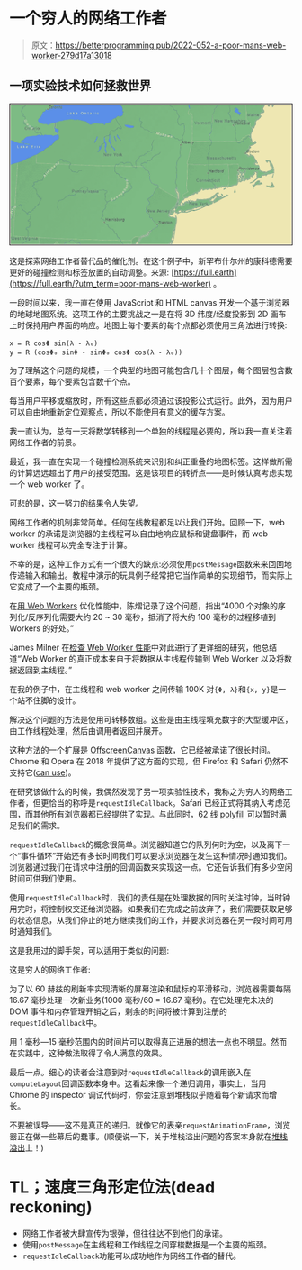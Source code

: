 # 一个穷人的网络工作者

> 原文：<https://betterprogramming.pub/2022-052-a-poor-mans-web-worker-279d17a13018>

## 一项实验技术如何拯救世界

![](img/02c0b02414a0dc4c3ebf959950000358.png)

这是探索网络工作者替代品的催化剂。在这个例子中，新罕布什尔州的康科德需要更好的碰撞检测和标签放置的自动调整。来源: [https://full.earth](https://full.earth/?utm_term=poor-mans-web-worker) 。

一段时间以来，我一直在使用 JavaScript 和 HTML canvas 开发一个基于浏览器的地球地图系统。这项工作的主要挑战之一是在将 3D 纬度/经度投影到 2D 画布上时保持用户界面的响应。地图上每个要素的每个点都必须使用三角法进行转换:

```
x = R cosΦ sin(λ - λ₀)
y = R (cosΦ₀ sinΦ - sinΦ₀ cosΦ cos(λ - λ₀))
```

为了理解这个问题的规模，一个典型的地图可能包含几十个图层，每个图层包含数百个要素，每个要素包含数千个点。

每当用户平移或缩放时，所有这些点都必须通过该投影公式运行。此外，因为用户可以自由地重新定位观察点，所以不能使用有意义的缓存方案。

我一直认为，总有一天将数学转移到一个单独的线程是必要的，所以我一直关注着网络工作者的前景。

最近，我一直在实现一个碰撞检测系统来识别和纠正重叠的地图标签。这样做所需的计算远远超出了用户的接受范围。这是该项目的转折点——是时候认真考虑实现一个 web worker 了。

可悲的是，这一努力的结果令人失望。

网络工作者的机制非常简单。任何在线教程都足以让我们开始。回顾一下，web worker 的承诺是浏览器的主线程可以自由地响应鼠标和键盘事件，而 web worker 线程可以完全专注于计算。

不幸的是，这种工作方式有一个很大的缺点:必须使用`postMessage`函数来来回回地传递输入和输出。教程中演示的玩具例子经常把它当作简单的实现细节，而实际上它变成了一个主要的瓶颈。

在[用 Web Workers](https://engineering.salesforce.com/optimizing-performance-with-web-workers-612b48621d8d/) 优化性能中，陈熠记录了这个问题，指出“4000 个对象的序列化/反序列化需要大约 20 ~ 30 毫秒，抵消了将大约 100 毫秒的过程移植到 Workers 的好处。”

James Milner 在[检查 Web Worker 性能](https://www.jameslmilner.com/post/web-worker-performance/)中对此进行了更详细的研究，他总结道“Web Worker 的真正成本来自于将数据从主线程传输到 Web Worker 以及将数据返回到主线程。”

在我的例子中，在主线程和 web worker 之间传输 100K 对`{Φ, λ}`和`{x, y}`是一个站不住脚的设计。

解决这个问题的方法是使用可转移数组。这些是由主线程填充数字的大型缓冲区，由工作线程处理，然后由调用者返回并展开。

这种方法的一个扩展是 [OffscreenCanvas](https://developer.mozilla.org/en-US/docs/Web/API/OffscreenCanvas) 函数，它已经被承诺了很长时间。Chrome 和 Opera 在 2018 年提供了这方面的实现，但 Firefox 和 Safari 仍然不支持它([can use](https://caniuse.com/offscreencanvas))。

在研究该做什么的时候，我偶然发现了另一项实验性技术，我称之为穷人的网络工作者，但更恰当的称呼是`requestIdleCallback`。Safari 已经正式将其纳入考虑范围，而其他所有浏览器都已经提供了实现。与此同时，62 线 [polyfill](https://github.com/behnammodi/polyfill/blob/master/window.polyfill.js) 可以暂时满足我们的需求。

`requestIdleCallback`的概念很简单。浏览器知道它的队列何时为空，以及离下一个“事件循环”开始还有多长时间我们可以要求浏览器在发生这种情况时通知我们。浏览器通过我们在请求中注册的回调函数来实现这一点。它还告诉我们有多少空闲时间可供我们使用。

使用`requestIdleCallback`时，我们的责任是在处理数据的同时关注时钟，当时钟用完时，将控制权交还给浏览器。如果我们在完成之前放弃了，我们需要获取足够的状态信息，从我们停止的地方继续我们的工作，并要求浏览器在另一段时间可用时通知我们。

这是我用过的脚手架，可以适用于类似的问题:

这是穷人的网络工作者:

为了以 60 赫兹的刷新率实现清晰的屏幕渲染和鼠标的平滑移动，浏览器需要每隔 16.67 毫秒处理一次新业务(1000 毫秒/60 = 16.67 毫秒)。在它处理完未决的 DOM 事件和内存管理开销之后，剩余的时间将被计算到注册的`requestIdleCallback`中。

用 1 毫秒―15 毫秒范围内的时间片可以取得真正进展的想法一点也不明显。然而在实践中，这种做法取得了令人满意的效果。

最后一点。细心的读者会注意到对`requestIdleCallback`的调用嵌入在`computeLayout`回调函数本身中。这看起来像一个递归调用，事实上，当用 Chrome 的 inspector 调试代码时，你会注意到堆栈似乎随着每个新请求而增长。

不要被误导——这不是真正的递归。就像它的表亲`requestAnimationFrame`，浏览器正在做一些幕后的蠢事。(顺便说一下，关于堆栈溢出问题的答案本身就在[堆栈溢出](https://stackoverflow.com/questions/29181253/is-requestanimationframe-implementations-recursive)上！)

# TL；速度三角形定位法(dead reckoning)

*   网络工作者被大肆宣传为银弹，但往往达不到他们的承诺。
*   使用`postMessage`在主线程和工作线程之间穿梭数据是一个主要的瓶颈。
*   `requestIdleCallback`功能可以成功地作为网络工作者的替代。